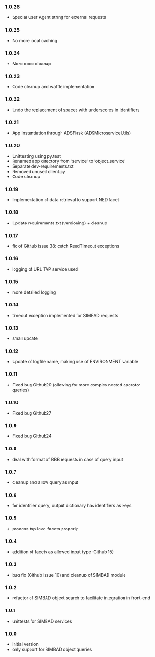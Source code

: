 ### 1.0.26

* Special User Agent string for external requests

### 1.0.25

* No more local caching 

### 1.0.24

* More code cleanup

### 1.0.23

* Code cleanup and waffle implementation

### 1.0.22

* Undo the replacement of spaces with underscores in identifiers

### 1.0.21

* App instantiation through ADSFlask (ADSMicroserviceUtils)

### 1.0.20

* Unittesting using py.test
* Renamed app directory from 'service' to 'object_service'
* Separate dev-requirements.txt
* Removed unused client.py
* Code cleanup

### 1.0.19

* Implementation of data retrieval to support NED facet

### 1.0.18

* Update requirements.txt (versioning) + cleanup

### 1.0.17

* fix of Github issue 38: catch ReadTimeout exceptions

### 1.0.16

* logging of URL TAP service used

### 1.0.15

* more detailed logging

### 1.0.14

* timeout exception implemented for SIMBAD requests

### 1.0.13

* small update

### 1.0.12

* Update of logfile name, making use of ENVIRONMENT variable

### 1.0.11

* Fixed bug Github29 (allowing for more complex nested operator queries)

### 1.0.10

* Fixed bug Github27

### 1.0.9

* Fixed bug Github24

### 1.0.8

* deal with format of BBB requests in case of query input

### 1.0.7

* cleanup and allow query as input

### 1.0.6

* for identifier query, output dictionary has identifiers as keys

### 1.0.5

* process top level facets properly

### 1.0.4

* addition of facets as allowed input type (Github 15)

### 1.0.3

* bug fix (Github issue 10) and cleanup of SIMBAD module

### 1.0.2

* refactor of SIMBAD object search to facilitate integration in front-end

### 1.0.1

* unittests for SIMBAD services

### 1.0.0

* initial version
* only support for SIMBAD object queries
